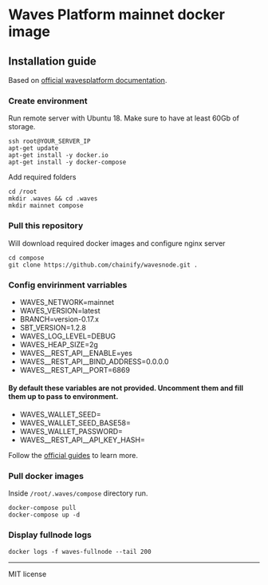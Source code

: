 # Waves Platform mainnet docker image

## Installation guide
Based on [official wavesplatform documentation](https://docs.wavesplatform.com).

### Create environment
Run remote server with Ubuntu 18. Make sure to have at least 60Gb of storage.
```
ssh root@YOUR_SERVER_IP
apt-get update
apt-get install -y docker.io
apt-get install -y docker-compose
```
Add required folders
```
cd /root
mkdir .waves && cd .waves
mkdir mainnet compose
```

### Pull this repository
Will download required docker images and configure nginx server
```
cd compose
git clone https://github.com/chainify/wavesnode.git .
```

### Config envirinment varriables
- WAVES_NETWORK=mainnet
- WAVES_VERSION=latest
- BRANCH=version-0.17.x
- SBT_VERSION=1.2.8
- WAVES_LOG_LEVEL=DEBUG
- WAVES_HEAP_SIZE=2g
- WAVES__REST_API__ENABLE=yes
- WAVES__REST_API__BIND_ADDRESS=0.0.0.0
- WAVES__REST_API__PORT=6869

#### By default these variables are not provided. Uncomment them and fill them up to pass to environment.
- WAVES_WALLET_SEED=
- WAVES_WALLET_SEED_BASE58=
- WAVES_WALLET_PASSWORD=
- WAVES__REST_API__API_KEY_HASH=

Follow the [official guides](https://github.com/wavesplatform/node-docker-image) to learn more.

### Pull docker images
Inside `/root/.waves/compose` directory run.
```
docker-compose pull
docker-compose up -d
```

### Display fullnode logs
```
docker logs -f waves-fullnode --tail 200
```

----
MIT license